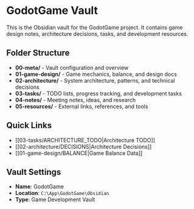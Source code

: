 # GodotGame Vault

This is the Obsidian vault for the GodotGame project. It contains game design notes, architecture decisions, tasks, and development resources.

## Folder Structure
- **00-meta/** - Vault configuration and overview
- **01-game-design/** - Game mechanics, balance, and design docs
- **02-architecture/** - System architecture, patterns, and technical decisions
- **03-tasks/** - TODO lists, progress tracking, and development tasks
- **04-notes/** - Meeting notes, ideas, and research
- **05-resources/** - External links, references, and tools

## Quick Links
- [[03-tasks/ARCHITECTURE_TODO|Architecture TODO]]
- [[02-architecture/DECISIONS|Architecture Decisions]]
- [[01-game-design/BALANCE|Game Balance Data]]

## Vault Settings
- **Name**: GodotGame
- **Location**: `C:\App\GodotGame\Obsidian`
- **Type**: Game Development Vault
